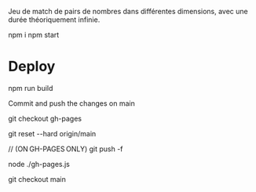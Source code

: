 Jeu de match de pairs de nombres dans différentes dimensions, avec une durée théoriquement infinie.

npm i
npm start


# Deploy
npm run build

Commit and push the changes on main

git checkout gh-pages

git reset --hard origin/main

// (ON GH-PAGES ONLY)
git push -f 

node ./gh-pages.js

git checkout main
